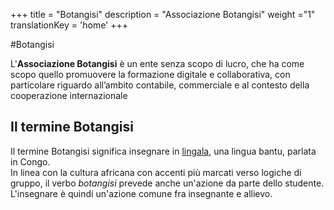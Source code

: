 +++
title = "Botangisi"
description = "Associazione Botangisi"
weight ="1"
translationKey = 'home'
+++

#Botangisi 

L'**Associazione Botangisi** è un ente senza scopo di lucro, che ha come scopo quello promuovere la formazione digitale e collaborativa, con particolare riguardo all’ambito contabile, commerciale e al contesto della cooperazione internazionale

## Il termine Botangisi

Il termine Botangisi significa insegnare in [lingala](https://it.wikipedia.org/wiki/Lingua_lingala), una lingua bantu, parlata in Congo.  
In linea con la cultura africana con accenti più marcati verso logiche di gruppo, il verbo *botangisi* prevede anche un'azione da parte dello studente. L'insegnare è quindi un'azione comune fra insegnante e allievo. 
